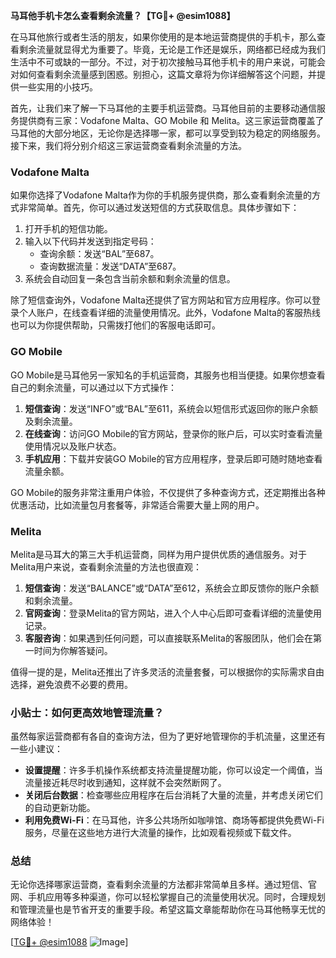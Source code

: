 **马耳他手机卡怎么查看剩余流量？【TG💪+ @esim1088】**

在马耳他旅行或者生活的朋友，如果你使用的是本地运营商提供的手机卡，那么查看剩余流量就显得尤为重要了。毕竟，无论是工作还是娱乐，网络都已经成为我们生活中不可或缺的一部分。不过，对于初次接触马耳他手机卡的用户来说，可能会对如何查看剩余流量感到困惑。别担心，这篇文章将为你详细解答这个问题，并提供一些实用的小技巧。

首先，让我们来了解一下马耳他的主要手机运营商。马耳他目前的主要移动通信服务提供商有三家：Vodafone Malta、GO Mobile 和 Melita。这三家运营商覆盖了马耳他的大部分地区，无论你是选择哪一家，都可以享受到较为稳定的网络服务。接下来，我们将分别介绍这三家运营商查看剩余流量的方法。

### Vodafone Malta

如果你选择了Vodafone Malta作为你的手机服务提供商，那么查看剩余流量的方式非常简单。首先，你可以通过发送短信的方式获取信息。具体步骤如下：

1. 打开手机的短信功能。
2. 输入以下代码并发送到指定号码：
   - 查询余额：发送“BAL”至687。
   - 查询数据流量：发送“DATA”至687。
3. 系统会自动回复一条包含当前余额和剩余流量的信息。

除了短信查询外，Vodafone Malta还提供了官方网站和官方应用程序。你可以登录个人账户，在线查看详细的流量使用情况。此外，Vodafone Malta的客服热线也可以为你提供帮助，只需拨打他们的客服电话即可。

### GO Mobile

GO Mobile是马耳他另一家知名的手机运营商，其服务也相当便捷。如果你想查看自己的剩余流量，可以通过以下方式操作：

1. **短信查询**：发送“INFO”或“BAL”至611，系统会以短信形式返回你的账户余额及剩余流量。
2. **在线查询**：访问GO Mobile的官方网站，登录你的账户后，可以实时查看流量使用情况以及账户状态。
3. **手机应用**：下载并安装GO Mobile的官方应用程序，登录后即可随时随地查看流量余额。

GO Mobile的服务非常注重用户体验，不仅提供了多种查询方式，还定期推出各种优惠活动，比如流量包月套餐等，非常适合需要大量上网的用户。

### Melita

Melita是马耳大的第三大手机运营商，同样为用户提供优质的通信服务。对于Melita用户来说，查看剩余流量的方法也很直观：

1. **短信查询**：发送“BALANCE”或“DATA”至612，系统会立即反馈你的账户余额和剩余流量。
2. **官网查询**：登录Melita的官方网站，进入个人中心后即可查看详细的流量使用记录。
3. **客服咨询**：如果遇到任何问题，可以直接联系Melita的客服团队，他们会在第一时间为你解答疑问。

值得一提的是，Melita还推出了许多灵活的流量套餐，可以根据你的实际需求自由选择，避免浪费不必要的费用。

### 小贴士：如何更高效地管理流量？

虽然每家运营商都有各自的查询方法，但为了更好地管理你的手机流量，这里还有一些小建议：

- **设置提醒**：许多手机操作系统都支持流量提醒功能，你可以设定一个阈值，当流量接近耗尽时收到通知，这样就不会突然断网了。
- **关闭后台数据**：检查哪些应用程序在后台消耗了大量的流量，并考虑关闭它们的自动更新功能。
- **利用免费Wi-Fi**：在马耳他，许多公共场所如咖啡馆、商场等都提供免费Wi-Fi服务，尽量在这些地方进行大流量的操作，比如观看视频或下载文件。

### 总结

无论你选择哪家运营商，查看剩余流量的方法都非常简单且多样。通过短信、官网、手机应用等多种渠道，你可以轻松掌握自己的流量使用状况。同时，合理规划和管理流量也是节省开支的重要手段。希望这篇文章能帮助你在马耳他畅享无忧的网络体验！

[[TG💪+ @esim1088](https://t.me/s/esim1088) ![Image](https://i.postimg.cc/4NQfJmqS/Snipaste-2025-05-13-00-14-12.png)]